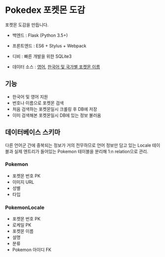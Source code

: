 # Pokedex 포켓몬 도감

포켓몬 도감을 만듭니다.

- 백엔드 : Flask (Python 3.5+)
- 프론트엔드 : ES6 + Stylus + Webpack
- 디비 : 빠른 개발을 위한 SQLite3

- 데이터 소스 : [영어](http://www.pokemon.com/us/pokedex/), [한국어 및 국가별 포켓몬 이름](http://ko.pokemon.wikia.com/wiki/%EA%B5%AD%EA%B0%80%EB%B3%84_%ED%8F%AC%EC%BC%93%EB%AA%AC_%EC%9D%B4%EB%A6%84_%EB%AA%A9%EB%A1%9D)


## 기능

- 한국어 및 영어 지원
- 번호나 이름으로 포켓몬 검색
- 처음 검색하는 포켓몬일시 크롤링 후 DB에 저장
- 이미 검색해본 포켓몬일시 DB에 있는 정보 불러옴

## 데이터베이스 스키마

다른 언어군 간에 중복되는 정보가 거의 전무하므로 언어 정보만 담고 있는 Locale
테이블과 실제 엔트리가 들어있는 Pokemon 테이블을 분리해 1:n relation으로 관리.

### Pokemon

- 포켓몬 번호 PK
- 이미지 URL
- 성별
- 타입

### PokemonLocale

- 포켓몬 번호 PK
- 로케일 PK
- 포켓몬 이름
- 설명
- 분류
- Pokemon 아이디 FK
